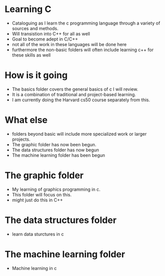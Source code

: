 # Learning C
- Cataloguing as I learn the c programming language through a variety of sources and methods.
- Will transistion into C++ for all as well
- Goal to become adept in C/C++
- not all of the work in these languages will be done here
- furthermore the non-basic folders will often include learning c++ for these skills as well

# How is it going 
- The basics folder covers the general basics of c I will review.
- It is a combination of traditional and project-based learning.
- I am currently doing the Harvard cs50 course separately from this.
# What else
- folders beyond basic will include more specialized work or larger projects.
- The graphic folder has now been begun.
- The data structures folder has now begun
- The machine learning folder has been begun
# The graphic folder 
- My learning of graphics programming in c.
- This folder will focus on this.
- might just do this in C++
# The data structures folder
- learn data sturctures in c 
# The machine learning folder 
- Machine learning in c
